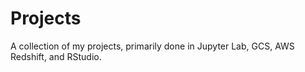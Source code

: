 # Projects
A collection of my projects, primarily done in Jupyter Lab, GCS, AWS Redshift, and RStudio.

